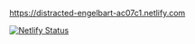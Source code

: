 https://distracted-engelbart-ac07c1.netlify.com

[![Netlify Status](https://api.netlify.com/api/v1/badges/314a4d85-ad25-4b58-b582-0c878256e83a/deploy-status)](https://app.netlify.com/sites/distracted-engelbart-ac07c1/deploys)
